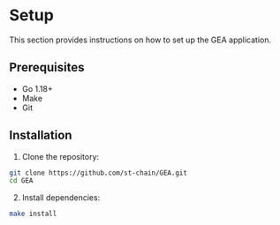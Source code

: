 # Setup

This section provides instructions on how to set up the GEA application.

## Prerequisites

- Go 1.18+
- Make
- Git

## Installation

1. Clone the repository:

```sh
git clone https://github.com/st-chain/GEA.git
cd GEA
```

2. Install dependencies:

```sh
make install
```

